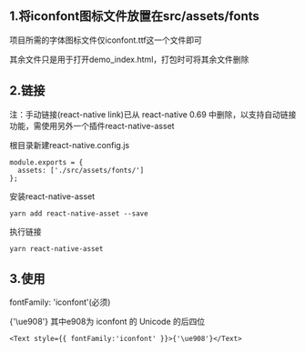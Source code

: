 ## 1.将iconfont图标文件放置在src/assets/fonts

项目所需的字体图标文件仅iconfont.ttf这一个文件即可

其余文件只是用于打开demo_index.html，打包时可将其余文件删除

## 2.链接

注：手动链接(react-native link)已从 react-native 0.69 中删除，以支持自动链接功能，需使用另外一个插件react-native-asset

根目录新建react-native.config.js

```
module.exports = {
  assets: ['./src/assets/fonts/']
};
```

安装react-native-asset

```
yarn add react-native-asset --save
```

执行链接

```
yarn react-native-asset
```

## 3.使用

fontFamily: 'iconfont'(必须)

{'\ue908'} 其中e908为 iconfont 的 Unicode 的后四位

```
<Text style={{ fontFamily:'iconfont' }}>{'\ue908'}</Text>
```
